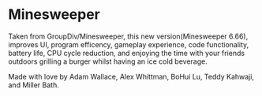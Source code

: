 # Minesweeper
Taken from GroupDiv/Minesweeper, this new version(Minesweeper 6.66), improves UI, program efficency, 
gameplay experience, code functionality, battery life, CPU cycle reduction, and enjoying the time with your friends
outdoors grilling a burger whilst having an ice cold beverage.

Made with love by Adam Wallace, Alex Whittman, BoHui Lu, Teddy Kahwaji, and Miller Bath.
